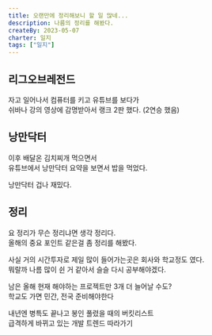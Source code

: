 ```yaml
---
title: 오랜만에 정리해보니 할 일 많네...
description: 나름의 정리를 해봤다.
createBy: 2023-05-07
charter: 일지
tags: ["일지"]
---
```


## 리그오브레전드

자고 일어나서 컴퓨터를 키고 유튜브를 보다가  
쉬바나 강의 영상에 감명받아서 랭크 2판 했다. (2연승 했음)

## 낭만닥터

이후 배달온 김치찌개 먹으면서  
유튜브에서 낭만닥터 요약을 보면서 밥을 먹었다.

낭만닥터 겁나 재밌다.

## 정리

요 정리가 무슨 정리냐면 생각 정리다.  
올해의 중요 포인트 같은걸 좀 정리를 해봤다.

사실 거의 시간투자로 제일 많이 들어가는곳은 회사와 학교정도 였다.  
뭐랄까 나름 많이 쉰 거 같아서 슬슬 다시 공부해야겠다.

남은 올해 현재 해야하는 프로젝트만 3개 더 늘어날 수도?  
학교도 가면 민간, 전국 준비해야한다

내년엔 병특도 끝나고 봉인 풀렸을 때의 버킷리스트  
급격하게 바뀌고 있는 개발 트렌드 따라가기
